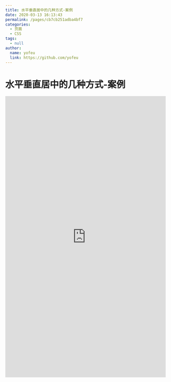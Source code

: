 ```yaml
---
title: 水平垂直居中的几种方式-案例
date: 2020-03-13 16:13:43
permalink: /pages/cb7cb251adba4bf7
categories: 
  - 页面
  - CSS
tags: 
  - null
author: 
  name: yofeu
  link: https://github.com/yofeu
---
```

# 水平垂直居中的几种方式-案例

<iframe height="880" style="width: 100%;" scrolling="no" title="水平垂直居中的几种方式" src="https://codepen.io/yofeu/embed/poJLeYv?height=880&theme-id=light&default-tab=result" frameborder="no" allowtransparency="true" allowfullscreen="true">
  See the Pen <a href='https://codepen.io/yofeu/pen/poJLeYv'>水平垂直居中的几种方式</a> by yofeu
  (<a href='https://codepen.io/yofeu'>@yofeu</a>) on <a href='https://codepen.io'>CodePen</a>.
</iframe>
